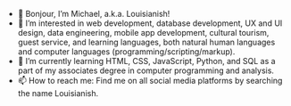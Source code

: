 - 👋 Bonjour, I’m Michael, a.k.a. Louisianish!
- 👀 I’m interested in web development, database development, UX and UI design, data engineering, mobile app development, cultural tourism, guest service, and learning languages, both natural human languages and computer languages (programming/scripting/markup).
- 🌱 I’m currently learning HTML, CSS, JavaScript, Python, and SQL as a part of my associates degree in computer programming and analysis.
- 📫 How to reach me: Find me on all social media platforms by searching the name Louisianish.

<!---
Louisianish/Louisianish is a ✨ special ✨ repository because its `README.md` (this file) appears on your GitHub profile.
You can click the Preview link to take a look at your changes.
--->
